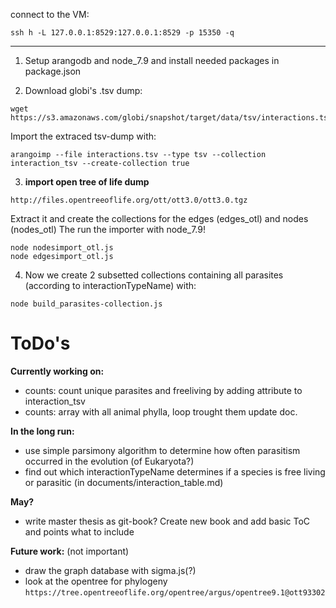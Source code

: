 connect to the VM:
```
ssh h -L 127.0.0.1:8529:127.0.0.1:8529 -p 15350 -q
```
---
1. Setup arangodb and node_7.9 and install needed packages in package.json

2. Download globi's .tsv dump:
```
wget https://s3.amazonaws.com/globi/snapshot/target/data/tsv/interactions.tsv.gz
```

Import the extraced tsv-dump with:
```
arangoimp --file interactions.tsv --type tsv --collection interaction_tsv --create-collection true
```

3. **import open tree of life dump**

```
http://files.opentreeoflife.org/ott/ott3.0/ott3.0.tgz
```
Extract it and create the collections for the edges (edges_otl) and nodes (nodes_otl)
The run the importer with node_7.9!
```
node nodesimport_otl.js
node edgesimport_otl.js
```

4. Now we create 2 subsetted collections containing all parasites (according to interactionTypeName) with:
```
node build_parasites-collection.js
```

# ToDo's

**Currently working on:**
- counts: count unique parasites and freeliving by adding attribute to interaction_tsv
- counts: array with all animal phylla, loop trought them update doc.

**In the long run:**
- use simple parsimony algorithm to determine how often parasitism occurred in the evolution (of Eukaryota?)
- find out which interactionTypeName determines if a species is free living or parasitic (in documents/interaction_table.md)

**May?**
- write master thesis as git-book? Create new book and add basic ToC and points what to include

**Future work:** (not important)
- draw the graph database with sigma.js(?)
- look at the opentree for phylogeny `https://tree.opentreeoflife.org/opentree/argus/opentree9.1@ott93302`